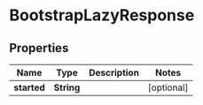 

# BootstrapLazyResponse

## Properties

Name | Type | Description | Notes
------------ | ------------- | ------------- | -------------
**started** | **String** |  |  [optional]



